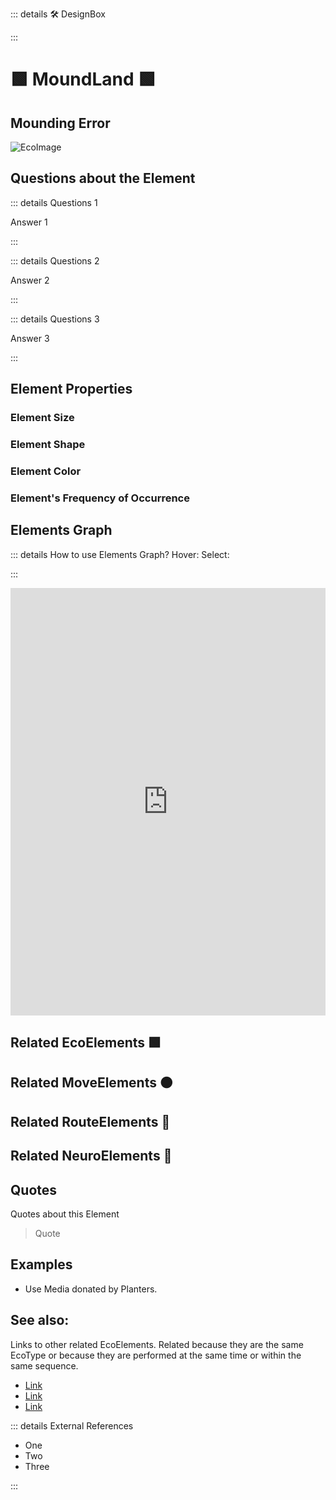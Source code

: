 ::: details 🛠 DesignBox



:::

# 🟩  <eco>MoundLand</eco> 🟩

## Mounding Error


![EcoImage](/Eco/EcoImage.png)

## Questions about the Element

::: details Questions 1

Answer 1

:::

::: details Questions 2

Answer 2

:::

::: details Questions 3

Answer 3

:::

## Element Properties

### Element Size
### Element Shape
### Element Color
### Element's Frequency of Occurrence

## Elements Graph

::: details How to use Elements Graph?
Hover:
Select:

:::

<iframe 
    width="100%" 
    height="684" 
    frameborder="0"
    src="https://observablehq.com/embed/@d3/force-directed-graph/2?cells=chart"
></iframe>

## Related <eco>EcoElements </eco>🟩

## Related <move>MoveElements </move>🟠


## Related <route>RouteElements </route>🔺


## Related <neuro>NeuroElements</neuro> 💜



## Quotes

Quotes about this Element

> Quote

## Examples

- Use Media donated by Planters. 

## See also:

Links to other related EcoElements. Related because they are the same EcoType or because they are performed at the same time or within the same sequence. 

- [Link]()
- [Link]()
- [Link]()

::: details External References

- One
- Two
- Three

:::

